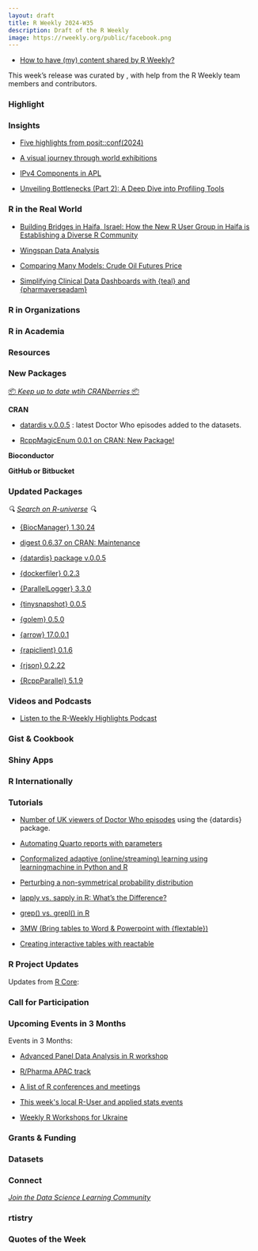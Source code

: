 ```yaml
---
layout: draft
title: R Weekly 2024-W35
description: Draft of the R Weekly
image: https://rweekly.org/public/facebook.png
---
```



+ [How to have (my) content shared by R Weekly?](https://github.com/rweekly/rweekly.org#how-to-have-my-content-shared-by-r-weekly)

This week’s release was curated by [](), with help from the R Weekly team members and contributors.



### Highlight



### Insights

+ [Five highlights from posit::conf(2024)](https://posit.co/blog/five-highlights-from-posit-conf-2024/)

+ [A visual journey through world exhibitions](https://georgios.quarto.pub/a-visual-journey-through-world-exhibitions/)

+ [IPv4 Components in APL](https://jcarroll.com.au/2024/08/22/ipv4-components-in-apl/)

+ [Unveiling Bottlenecks (Part 2): A Deep Dive into Profiling Tools](https://www.appsilon.com/post/a-deep-dive-into-profiling-tools)



### R in the Real World

+ [Building Bridges in Haifa, Israel: How the New R User Group in Haifa is Establishing a Diverse R Community](https://www.r-consortium.org/blog/2024/08/20/building-bridges-in-haifa-israel-how-the-new-r-user-group-in-haifa-is-establishing-a-diverse-r-community)

+ [Wingspan Data Analysis](http://gradientdescending.com/wingspan-data-analysis/)

+ [Comparing Many Models: Crude Oil Futures Price](https://datageeek.com/2024/08/22/comparing-many-models-crude-oil-futures-price/)

+ [Simplifying Clinical Data Dashboards with {teal} and {pharmaverseadam}](https://www.appsilon.com/post/simplifying-clinical-data-dashboards-with-teal-and-pharmaverseadam)


### R in Organizations



### R in Academia



### Resources



### New Packages

<!-- <p class="added-hostname"><a href="https://rweekly.org/live" target="_blank" class="externalLink">📦 <i>Go Live for More New Pkgs</i> 📦</a></p> -->
<p class="added-hostname"><a href="https://dirk.eddelbuettel.com/cranberries/cran/new/" target="_blank" class="externalLink">📦 <i>Keep up to date wtih CRANberries</i> 📦</a></p>


**CRAN**

+ [datardis v.0.0.5](https://cran.r-project.org/web/packages/datardis/index.html) : latest Doctor Who episodes added to the datasets.

+ [RcppMagicEnum 0.0.1 on CRAN: New Package!](http://dirk.eddelbuettel.com/blog/2024/08/20#rcppmagicenum_0.0.1)


**Bioconductor**



**GitHub or Bitbucket**



### Updated Packages

<i>🔍 [Search on R-universe](https://r-universe.dev/search/) 🔍</i>

+ [{BiocManager} 1.30.24](https://cran.r-project.org/package=BiocManager)

+ [digest 0.6.37 on CRAN: Maintenance](http://dirk.eddelbuettel.com/blog/2024/08/19#digest_0.6.37)

+ [{datardis} package v.0.0.5](https://jonathankitt.netlify.app/posts/2024-08-22-datardis-0-0-5/)

+ [{dockerfiler} 0.2.3](https://cran.r-project.org/package=dockerfiler)

+ [{ParallelLogger} 3.3.0](https://cran.r-project.org/package=ParallelLogger)

+ [{tinysnapshot} 0.0.5](https://cran.r-project.org/package=tinysnapshot)

+ [{golem} 	0.5.0](https://cran.r-project.org/web/packages/golem/index.html)

+ [{arrow} 17.0.0.1](https://cran.r-project.org/package=arrow)

+ [{rapiclient} 0.1.6](https://cran.r-project.org/package=rapiclient)

+ [{rjson} 0.2.22](https://cran.r-project.org/package=rjson)

+ [{RcppParallel} 5.1.9](https://cran.r-project.org/package=RcppParallel)


### Videos and Podcasts

+ [Listen to the R-Weekly Highlights Podcast](https://serve.podhome.fm/r-weekly-highlights)


### Gist & Cookbook



### Shiny Apps



### R Internationally



### Tutorials

+ [Number of UK viewers of Doctor Who episodes](https://jonathankitt.netlify.app/posts/2024-08-22-datardis-0-0-5/) using the {datardis} package.


+ [Automating Quarto reports with parameters](https://posit.co/blog/parameterized-quarto/)

+ [Conformalized adaptive (online/streaming) learning using learningmachine in Python and R](https://thierrymoudiki.github.io/blog/2024/08/19/r/python/code-conformal-adaptive-RVFL)


+ [Perturbing a non-symmetrical probability distribution](https://freerangestats.info/blog/2024/08/20/symmetry)

+ [lapply vs. sapply in R: What’s the Difference?](https://www.spsanderson.com/steveondata/posts/2024-08-21/)

+ [grep() vs. grepl() in R](https://www.spsanderson.com/steveondata/posts/2024-08-20/)

+ [3MW (Bring tables to Word & Powerpoint with {flextable})](https://3mw.albert-rapp.de/p/flextable-intro)

+ [Creating interactive tables with reactable](https://albert-rapp.de/posts/28_reactable_intro/28_reactable_intro.html)



<!--<div class="post-more-begin></div><div class="post-more-end"></div>-->

### R Project Updates

Updates from [R Core](http://developer.r-project.org/blosxom.cgi/R-devel/NEWS):

### Call for Participation

### Upcoming Events in 3 Months

Events in 3 Months:

+ [Advanced Panel Data Analysis in R workshop](https://r-posts.com/advanced-panel-data-analysis-in-r-workshop/)


+ [R/Pharma APAC track](https://rinpharma.com/post/2024-07-17-apac-track/)

+ [A list of R conferences and meetings](https://jumpingrivers.github.io/meetingsR/events.html)

+ [This week's local R-User and applied stats events](https://community.rstudio.com/c/irl)

+ [Weekly R Workshops for Ukraine](https://sites.google.com/view/dariia-mykhailyshyna/main/r-workshops-for-ukraine)

### Grants & Funding


### Datasets


### Connect

<i>[Join the Data Science Learning Community](https://DSLC.io/)</i>

### rtistry


### Quotes of the Week
